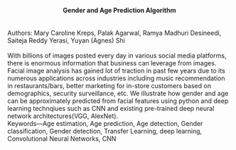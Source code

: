 <b><center>Gender and Age Prediction Algorithm</b></center>
<br>
<br>
Authors: Mary Caroline Kreps, Palak Agarwal, Ramya Madhuri Desineedi, Saiteja Reddy Yerasi, Yuyan (Agnes) Shi
<br>
</br>
With billions of images posted every day in various social media platforms, there is enormous information that business can leverage from images. Facial image analysis has gained lot of traction in past few years due to its numerous applications across industries including music recommendation in restaurants/bars, better marketing for in-store customers based on demographics, security surveillance, etc.
We illustrate how gender and age can be approximately predicted from facial features using python and deep learning technqiues such as CNN and existing pre-trained deep neural network architectures(VGG, AlexNet).
<br>
Keywords—Age estimation, Age prediction, Age detection, Gender classification, Gender detection, Transfer Learning, deep learning, Convolutional Neural Networks, CNN 
</br>
